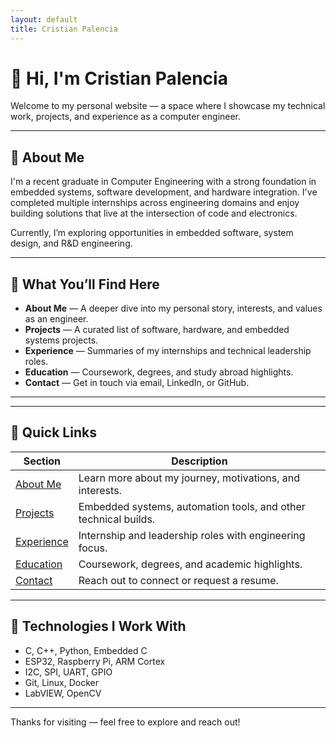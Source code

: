 ```yaml
---
layout: default
title: Cristian Palencia
---
```


# 👋 Hi, I'm Cristian Palencia

Welcome to my personal website — a space where I showcase my technical work, projects, and experience as a computer engineer.

---

## 🧠 About Me

I'm a recent graduate in Computer Engineering with a strong foundation in embedded systems, software development, and hardware integration. I've completed multiple internships across engineering domains and enjoy building solutions that live at the intersection of code and electronics.

Currently, I’m exploring opportunities in embedded software, system design, and R&D engineering.

---

## 🚀 What You’ll Find Here

- **About Me** — A deeper dive into my personal story, interests, and values as an engineer.
- **Projects** — A curated list of software, hardware, and embedded systems projects.
- **Experience** — Summaries of my internships and technical leadership roles.
- **Education** — Coursework, degrees, and study abroad highlights.
- **Contact** — Get in touch via email, LinkedIn, or GitHub.

---

---

## 📌 Quick Links

| Section              | Description                                                            |
|----------------------|------------------------------------------------------------------------|
| [About Me](./about)     | Learn more about my journey, motivations, and interests.              |
| [Projects](./projects)   | Embedded systems, automation tools, and other technical builds.         |
| [Experience](./experience) | Internship and leadership roles with engineering focus.               |
| [Education](./education)   | Coursework, degrees, and academic highlights.                         |
| [Contact](./contact)     | Reach out to connect or request a resume.                            |

---

## 🔧 Technologies I Work With

- C, C++, Python, Embedded C
- ESP32, Raspberry Pi, ARM Cortex
- I2C, SPI, UART, GPIO
- Git, Linux, Docker
- LabVIEW, OpenCV

---

Thanks for visiting — feel free to explore and reach out!

